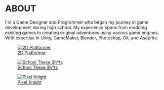 <div class="page-content">

# ABOUT

<p class="animate-fade-in delay-1">
I'm a Game Designer and Programmer who began my journey in game development during high school. My experience spans from modding existing games to creating original adventures using various game engines. With expertise in Unity, GameMaker, Blender, Photoshop, Git, and Aseprite.
</p>




<div class="image-gallery">
    <figure class="animate-scale delay-2">
        <a href="#" onclick="loadContent('/portfolio/content/games/2d-platformer/content.md'); updateSidebarForContent('/portfolio/content/games/2d-platformer/content.md'); return false;">
            <img src="https://dakillerxd.github.io/portfolio/assets/2d-platformer/main.gif" alt="2D Platformer">
            <figcaption>2D Platformer</figcaption>
        </a>
    </figure>
    <figure class="animate-scale delay-3">
        <a href="#" onclick="loadContent('/portfolio/content/games/school-these-shits/content.md'); updateSidebarForContent('/portfolio/content/games/school-these-shits/content.md'); return false;">
            <img src="https://dakillerxd.github.io/portfolio/assets/school-these-shits/main.png" alt="School These Sh*ts">
            <figcaption>School These Sh*ts</figcaption>
        </a>
    </figure>
    <figure class="animate-scale delay-4">
        <a href="#" onclick="loadContent('/portfolio/content/games/pixel-knight/content.md'); updateSidebarForContent('/portfolio/content/games/pixel-knight/content.md'); return false;">
            <img src="https://dakillerxd.github.io/portfolio/assets/pixel-knight/main.png" alt="Pixel Knight">
            <figcaption>Pixel Knight</figcaption>
        </a>
    </figure>
</div>

</div>